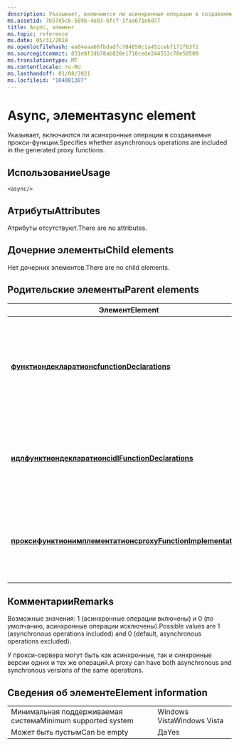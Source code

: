 ```yaml
---
description: Указывает, включаются ли асинхронные операции в создаваемые прокси-функции.
ms.assetid: 7b57d5c6-589b-4e03-bfcf-1faa671ebd77
title: Async, элемент
ms.topic: reference
ms.date: 05/31/2018
ms.openlocfilehash: ea04eaa66fbdadfc784650c1a451cebf171f6372
ms.sourcegitcommit: 831e8f3db78ab820e1710cede244553c70e50500
ms.translationtype: MT
ms.contentlocale: ru-RU
ms.lasthandoff: 01/08/2021
ms.locfileid: "104081387"
---
```

# <a name="async-element"></a><span data-ttu-id="4b538-103">Async, элемент</span><span class="sxs-lookup"><span data-stu-id="4b538-103">async element</span></span>

<span data-ttu-id="4b538-104">Указывает, включаются ли асинхронные операции в создаваемые прокси-функции.</span><span class="sxs-lookup"><span data-stu-id="4b538-104">Specifies whether asynchronous operations are included in the generated proxy functions.</span></span>

## <a name="usage"></a><span data-ttu-id="4b538-105">Использование</span><span class="sxs-lookup"><span data-stu-id="4b538-105">Usage</span></span>

``` syntax
<async/>
```

## <a name="attributes"></a><span data-ttu-id="4b538-106">Атрибуты</span><span class="sxs-lookup"><span data-stu-id="4b538-106">Attributes</span></span>

<span data-ttu-id="4b538-107">Атрибуты отсутствуют.</span><span class="sxs-lookup"><span data-stu-id="4b538-107">There are no attributes.</span></span>

## <a name="child-elements"></a><span data-ttu-id="4b538-108">Дочерние элементы</span><span class="sxs-lookup"><span data-stu-id="4b538-108">Child elements</span></span>

<span data-ttu-id="4b538-109">Нет дочерних элементов.</span><span class="sxs-lookup"><span data-stu-id="4b538-109">There are no child elements.</span></span>

## <a name="parent-elements"></a><span data-ttu-id="4b538-110">Родительские элементы</span><span class="sxs-lookup"><span data-stu-id="4b538-110">Parent elements</span></span>



| <span data-ttu-id="4b538-111">Элемент</span><span class="sxs-lookup"><span data-stu-id="4b538-111">Element</span></span>                                                                         | <span data-ttu-id="4b538-112">Описание</span><span class="sxs-lookup"><span data-stu-id="4b538-112">Description</span></span>                                                                                                |
|---------------------------------------------------------------------------------|------------------------------------------------------------------------------------------------------------|
| [<span data-ttu-id="4b538-113">**функтиондекларатионс**</span><span class="sxs-lookup"><span data-stu-id="4b538-113">**functionDeclarations**</span></span>](functiondeclarations.md)<br/>                 | <span data-ttu-id="4b538-114">Создает объявления реализации для функций-посредников для операций с типом порта.</span><span class="sxs-lookup"><span data-stu-id="4b538-114">Generates implementation declarations for proxy functions for port type operations.</span></span><br/> <br/> |
| [<span data-ttu-id="4b538-115">**идлфунктиондекларатионс**</span><span class="sxs-lookup"><span data-stu-id="4b538-115">**idlFunctionDeclarations**</span></span>](idlfunctiondeclarations.md)<br/>           | <span data-ttu-id="4b538-116">Создает объявления IDL для функций-посредников для операций с типом порта.</span><span class="sxs-lookup"><span data-stu-id="4b538-116">Generates IDL declarations for proxy functions for port type operations.</span></span><br/> <br/>            |
| [<span data-ttu-id="4b538-117">**проксифунктионимплементатионс**</span><span class="sxs-lookup"><span data-stu-id="4b538-117">**proxyFunctionImplementations**</span></span>](proxyfunctionimplementations.md)<br/> | <span data-ttu-id="4b538-118">Создает реализации для функций-посредников для операций с типом порта.</span><span class="sxs-lookup"><span data-stu-id="4b538-118">Generates implementations for proxy functions for port type operations.</span></span><br/> <br/>             |



## <a name="remarks"></a><span data-ttu-id="4b538-119">Комментарии</span><span class="sxs-lookup"><span data-stu-id="4b538-119">Remarks</span></span>

<span data-ttu-id="4b538-120">Возможные значения: 1 (асинхронные операции включены) и 0 (по умолчанию, асинхронные операции исключены).</span><span class="sxs-lookup"><span data-stu-id="4b538-120">Possible values are 1 (asynchronous operations included) and 0 (default, asynchronous operations excluded).</span></span>

<span data-ttu-id="4b538-121">У прокси-сервера могут быть как асинхронные, так и синхронные версии одних и тех же операций.</span><span class="sxs-lookup"><span data-stu-id="4b538-121">A proxy can have both asynchronous and synchronous versions of the same operations.</span></span>

## <a name="element-information"></a><span data-ttu-id="4b538-122">Сведения об элементе</span><span class="sxs-lookup"><span data-stu-id="4b538-122">Element information</span></span>



|                                     |               |
|-------------------------------------|---------------|
| <span data-ttu-id="4b538-123">Минимальная поддерживаемая система</span><span class="sxs-lookup"><span data-stu-id="4b538-123">Minimum supported system</span></span><br/> | <span data-ttu-id="4b538-124">Windows Vista</span><span class="sxs-lookup"><span data-stu-id="4b538-124">Windows Vista</span></span> |
| <span data-ttu-id="4b538-125">Может быть пустым</span><span class="sxs-lookup"><span data-stu-id="4b538-125">Can be empty</span></span>                        | <span data-ttu-id="4b538-126">Да</span><span class="sxs-lookup"><span data-stu-id="4b538-126">Yes</span></span>           |



 

 




